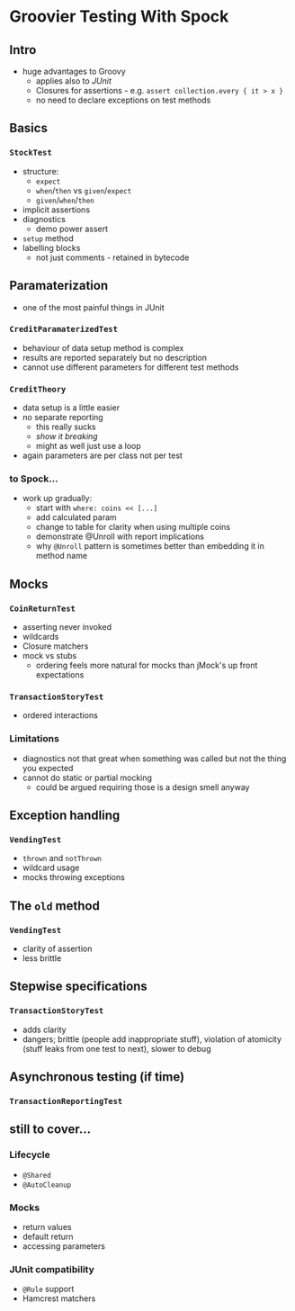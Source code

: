 # Groovier Testing With Spock

## Intro

- huge advantages to Groovy
	- applies also to _JUnit_
	- Closures for assertions - e.g. `assert collection.every { it > x }`
	- no need to declare exceptions on test methods

## Basics

### `StockTest`

- structure:
	- `expect`
	- `when`/`then` vs `given`/`expect`
	- `given`/`when`/`then`
- implicit assertions
- diagnostics
	- demo power assert
- `setup` method
- labelling blocks
	- not just comments - retained in bytecode

## Paramaterization

- one of the most painful things in JUnit

### `CreditParamaterizedTest`

- behaviour of data setup method is complex
- results are reported separately but no description
- cannot use different parameters for different test methods

### `CreditTheory`

- data setup is a little easier
- no separate reporting
	- this really sucks
	- _show it breaking_
	- might as well just use a loop
- again parameters are per class not per test

### to Spock…

- work up gradually:
	- start with `where: coins << [...]`
	- add calculated param
	- change to table for clarity when using multiple coins
	- demonstrate @Unroll with report implications
	- why `@Unroll` pattern is sometimes better than embedding it in method name

## Mocks

### `CoinReturnTest`

- asserting never invoked
- wildcards
- Closure matchers
- mock vs stubs
	- ordering feels more natural for mocks than jMock's up front expectations

### `TransactionStoryTest`

- ordered interactions

### Limitations

- diagnostics not that great when something was called but not the thing you expected
- cannot do static or partial mocking
	- could be argued requiring those is a design smell anyway

## Exception handling

### `VendingTest`

- `thrown` and `notThrown`
- wildcard usage
- mocks throwing exceptions

## The `old` method

### `VendingTest`

- clarity of assertion
- less brittle

## Stepwise specifications

### `TransactionStoryTest`

- adds clarity
- dangers; brittle (people add inappropriate stuff), violation of atomicity (stuff leaks from one test to next), slower to debug

## Asynchronous testing (if time)

### `TransactionReportingTest`

## still to cover…

### Lifecycle

- `@Shared`
- `@AutoCleanup`

### Mocks

- return values
- default return
- accessing parameters

### JUnit compatibility

- `@Rule` support
- Hamcrest matchers
